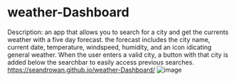 # weather-Dashboard
Description: an app that allows you to search for a city and get the currents weather with a five day forecast.
the forecast includes the city name, current date, temperature, windspeed, humidity, and an icon idicating general weather. 
When the user enters a valid city, a button with that city is added below the searchbar to easily access previous searches.
https://seandrowan.github.io/weather-Dashboard/
![image](https://github.com/SeanDRowan/weather-Dashboard/assets/132227570/d13c19f3-e655-4bf4-9969-2eed49bee19b)
